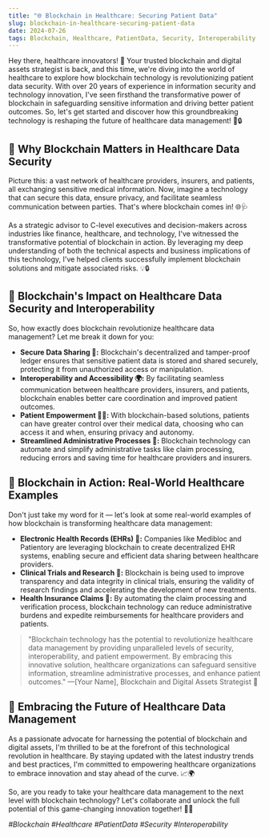 ```yaml
---
title: "🌐 Blockchain in Healthcare: Securing Patient Data"
slug: blockchain-in-healthcare-securing-patient-data
date: 2024-07-26
tags: Blockchain, Healthcare, PatientData, Security, Interoperability
---
```


Hey there, healthcare innovators! 🏥 Your trusted blockchain and digital assets strategist is back, and this time, we're diving into the world of healthcare to explore how blockchain technology is revolutionizing patient data security. With over 20 years of experience in information security and technology innovation, I've seen firsthand the transformative power of blockchain in safeguarding sensitive information and driving better patient outcomes. So, let's get started and discover how this groundbreaking technology is reshaping the future of healthcare data management! 💊🔒

## 🤔 Why Blockchain Matters in Healthcare Data Security

Picture this: a vast network of healthcare providers, insurers, and patients, all exchanging sensitive medical information. Now, imagine a technology that can secure this data, ensure privacy, and facilitate seamless communication between parties. That's where blockchain comes in! 🌐🩺

As a strategic advisor to C-level executives and decision-makers across industries like finance, healthcare, and technology, I've witnessed the transformative potential of blockchain in action. By leveraging my deep understanding of both the technical aspects and business implications of this technology, I've helped clients successfully implement blockchain solutions and mitigate associated risks. 💡🔒

## 🏥 Blockchain's Impact on Healthcare Data Security and Interoperability

So, how exactly does blockchain revolutionize healthcare data management? Let me break it down for you:

- **Secure Data Sharing 🔐:** Blockchain's decentralized and tamper-proof ledger ensures that sensitive patient data is stored and shared securely, protecting it from unauthorized access or manipulation.
- **Interoperability and Accessibility 🌍:** By facilitating seamless communication between healthcare providers, insurers, and patients, blockchain enables better care coordination and improved patient outcomes.
- **Patient Empowerment 🙋‍♀️:** With blockchain-based solutions, patients can have greater control over their medical data, choosing who can access it and when, ensuring privacy and autonomy.
- **Streamlined Administrative Processes 📂:** Blockchain technology can automate and simplify administrative tasks like claim processing, reducing errors and saving time for healthcare providers and insurers.

## 🌟 Blockchain in Action: Real-World Healthcare Examples

Don't just take my word for it — let's look at some real-world examples of how blockchain is transforming healthcare data management:

- **Electronic Health Records (EHRs) 📝:** Companies like Medibloc and Patientory are leveraging blockchain to create decentralized EHR systems, enabling secure and efficient data sharing between healthcare providers.
- **Clinical Trials and Research 🔬:** Blockchain is being used to improve transparency and data integrity in clinical trials, ensuring the validity of research findings and accelerating the development of new treatments.
- **Health Insurance Claims 💸:** By automating the claim processing and verification process, blockchain technology can reduce administrative burdens and expedite reimbursements for healthcare providers and patients.

> "Blockchain technology has the potential to revolutionize healthcare data management by providing unparalleled levels of security, interoperability, and patient empowerment. By embracing this innovative solution, healthcare organizations can safeguard sensitive information, streamline administrative processes, and enhance patient outcomes." —[Your Name], Blockchain and Digital Assets Strategist 🚀

## 🚀 Embracing the Future of Healthcare Data Management

As a passionate advocate for harnessing the potential of blockchain and digital assets, I'm thrilled to be at the forefront of this technological revolution in healthcare. By staying updated with the latest industry trends and best practices, I'm committed to empowering healthcare organizations to embrace innovation and stay ahead of the curve. 📈🌍

So, are you ready to take your healthcare data management to the next level with blockchain technology? Let's collaborate and unlock the full potential of this game-changing innovation together! 🤝💡

*#Blockchain #Healthcare #PatientData #Security #Interoperability*